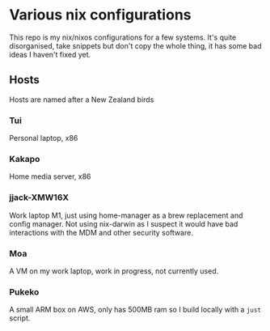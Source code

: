 # Various nix configurations

This repo is my nix/nixos configurations for a few systems. It's quite disorganised, take snippets but don't copy the whole thing, it has some bad ideas I haven't fixed yet.

## Hosts

Hosts are named after a New Zealand birds

### Tui

Personal laptop, x86

### Kakapo

Home media server, x86

### jjack-XMW16X

Work laptop M1, just using home-manager as a brew replacement and config manager. Not using nix-darwin as I suspect it would have bad interactions with the MDM and other security software.

### Moa

A VM on my work laptop, work in progress, not currently used.

### Pukeko

A small ARM box on AWS, only has 500MB ram so I build locally with a `just` script.
